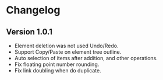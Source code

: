 #  Changelog

## Version 1.0.1

* Element deletion was not used Undo/Redo.
* Support Copy/Paste on element tree outline.
* Auto selection of items after addition, and other operations.
* Fix floating point number rounding.
* Fix link doubling when do duplicate.

